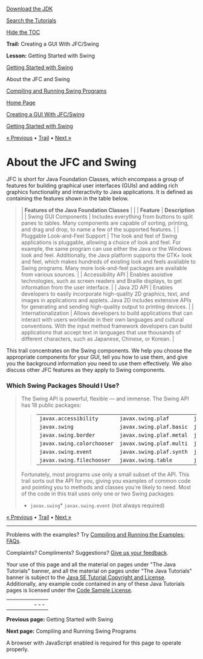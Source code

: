 [Download
the JDK](http://java.sun.com/javase/6/download.jsp)
  
[Search the
Tutorials](../../search.html)
  
[Hide the TOC](javascript:toggleLeft())

**Trail:** Creating a GUI With JFC/Swing
  
**Lesson:** Getting Started with Swing

[Getting Started with Swing](index.html)

About the JFC and Swing

[Compiling and Running Swing Programs](compile.html)

[Home Page](../../index.html)
>
[Creating a GUI With JFC/Swing](../index.html)
>
[Getting Started with Swing](index.html)

[« Previous](index.html) • [Trail](../TOC.html) • [Next »](compile.html)

# About the JFC and Swing

JFC is short for Java Foundation Classes, which encompass a group of
features for building graphical user interfaces (GUIs) and adding rich
graphics functionality and interactivity to Java applications.
It is defined as containing the features shown in the table below.
> | **Features of the Java Foundation Classes** | |
> | **Feature** | **Description** |
> | Swing GUI Components | Includes everything from buttons to split panes to tables. Many components are capable of sorting, printing, and drag and drop, to name a few of the supported features. |
> | Pluggable Look-and-Feel Support | The look and feel of Swing applications is pluggable, allowing a choice of look and feel. For example, the same program can use either the Java or the Windows look and feel. Additionally, the Java platform supports the GTK+ look and feel, which makes hundreds of existing look and feels available to Swing programs. Many more look-and-feel packages are available from various sources. |
> | Accessibility API | Enables assistive technologies, such as screen readers and Braille displays, to get information from the user interface. |
> | Java 2D API | Enables developers to easily incorporate high-quality 2D graphics, text, and images in applications and applets. Java 2D includes extensive APIs for generating and sending high-quality output to printing devices. |
> | Internationalization | Allows developers to build applications that can interact with users worldwide in their own languages and cultural conventions. With the input method framework developers can build applications that accept text in languages that use thousands of different characters, such as Japanese, Chinese, or Korean. |

This trail concentrates on the Swing components.
We help you choose the appropriate components for your GUI,
tell you how to use them, and give you the background information you
need to use them effectively. We also discuss other JFC features as
they apply to Swing components.

### Which Swing Packages Should I Use?

> The Swing API is powerful, flexible — and immense.
> The Swing API has 18 public packages:
> > |  |  |  |
> > | --- | --- | --- |
> > | `javax.accessibility` | `javax.swing.plaf` | `javax.swing.text` |
> > | `javax.swing` | `javax.swing.plaf.basic` | `javax.swing.text.html` |
> > | `javax.swing.border` | `javax.swing.plaf.metal` | `javax.swing.text.html.parser` |
> > | `javax.swing.colorchooser` | `javax.swing.plaf.multi` | `javax.swing.text.rtf` |
> > | `javax.swing.event` | `javax.swing.plaf.synth` | `javax.swing.tree` |
> > | `javax.swing.filechooser` | `javax.swing.table` | `javax.swing.undo` |
>
> Fortunately, most programs use only a small subset of the API. This trail sorts out the API for you, giving you examples of common code and pointing you to methods and classes you're likely to need. Most of the code in this trail uses only one or two Swing packages:
>
> * `javax.swing`* `javax.swing.event` (not always required)

[« Previous](index.html)
•
[Trail](../TOC.html)
•
[Next »](compile.html)

---

Problems with the examples? Try [Compiling and Running
the Examples: FAQs](../../information/run-examples.html).
  
Complaints? Compliments? Suggestions? [Give
us your feedback](http://download.oracle.com/javase/feedback.html).

Your use of this page and all the material on pages under "The Java Tutorials" banner,
and all the material on pages under "The Java Tutorials" banner is subject to the [Java SE Tutorial Copyright
and License](../../information/license.html).
Additionally, any example code contained in any of these Java
Tutorials pages is licensed under the
[Code
Sample License](http://developers.sun.com/license/berkeley_license.html).

|  |  |  |  |  |
| --- | --- | --- | --- | --- |
| |  |  | | --- | --- | | duke image | Oracle logo | | [About Oracle](http://www.oracle.com/us/corporate/index.html) | [Oracle Technology Network](http://www.oracle.com/technology/index.html) | [Terms of Service](https://www.samplecode.oracle.com/servlets/CompulsoryClickThrough?type=TermsOfService) | Copyright © 1995, 2011 Oracle and/or its affiliates. All rights reserved. |

**Previous page:** Getting Started with Swing
  
**Next page:** Compiling and Running Swing Programs




A browser with JavaScript enabled is required for this page to operate properly.